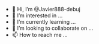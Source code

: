 - 👋 Hi, I’m @Javier888-debuj
- 👀 I’m interested in ...
- 🌱 I’m currently learning ...
- 💞️ I’m looking to collaborate on ...
- 📫 How to reach me ...

<!---
Javier888-debuj/Javier888-debuj is a ✨ special ✨ repository because its `README.md` (this file) appears on your GitHub profile.
You can click the Preview link to take a look at your changes.
--->
